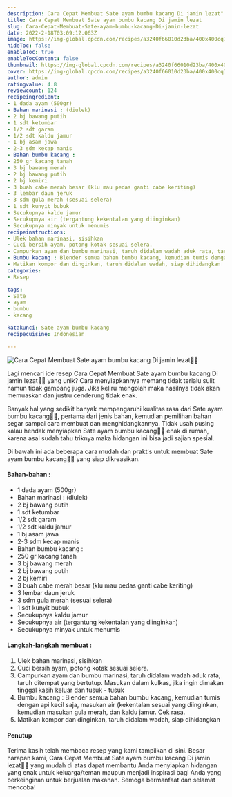 ```yaml
---
description: Cara Cepat Membuat Sate ayam bumbu kacang Di jamin lezat"
title: Cara Cepat Membuat Sate ayam bumbu kacang Di jamin lezat
slug: Cara-Cepat-Membuat-Sate-ayam-bumbu-kacang-Di-jamin-lezat
date: 2022-2-18T03:09:12.063Z
image: https://img-global.cpcdn.com/recipes/a3240f66010d23ba/400x400cq70/photo.jpg
hideToc: false
enableToc: true
enableTocContent: false
thumbnail: https://img-global.cpcdn.com/recipes/a3240f66010d23ba/400x400cq70/photo.jpg
cover: https://img-global.cpcdn.com/recipes/a3240f66010d23ba/400x400cq70/photo.jpg
author: admin
ratingvalue: 4.8
reviewcount: 124
recipeingredient:
- 1 dada ayam (500gr)
- Bahan marinasi : (diulek)
- 2 bj bawang putih
- 1 sdt ketumbar
- 1/2 sdt garam
- 1/2 sdt kaldu jamur
- 1 bj asam jawa
- 2-3 sdm kecap manis
- Bahan bumbu kacang :
- 250 gr kacang tanah
- 3 bj bawang merah
- 2 bj bawang putih
- 2 bj kemiri
- 3 buah cabe merah besar (klu mau pedas ganti cabe keriting)
- 3 lembar daun jeruk
- 3 sdm gula merah (sesuai selera)
- 1 sdt kunyit bubuk
- Secukupnya kaldu jamur
- Secukupnya air (tergantung kekentalan yang diinginkan)
- Secukupnya minyak untuk menumis
recipeinstructions:
- Ulek bahan marinasi, sisihkan
- Cuci bersih ayam, potong kotak sesuai selera.
- Campurkan ayam dan bumbu marinasi, taruh didalam wadah aduk rata, taruh ditempat yang bertutup. Masukan dalam kulkas, jika ingin dimakan tinggal kasih keluar dan tusuk - tusuk
- Bumbu kacang : Blender semua bahan bumbu kacang, kemudian tumis dengan api kecil saja, masukan air (kekentalan sesuai yang diinginkan, kemudian masukan gula merah, dan kaldu jamur. Cek rasa.
- Matikan kompor dan dinginkan, taruh didalam wadah, siap dihidangkan
categories:
- Resep

tags:
- Sate
- ayam
- bumbu
- kacang

katakunci: Sate ayam bumbu kacang
recipecuisine: Indonesian

---
```


![Cara Cepat Membuat Sate ayam bumbu kacang Di jamin lezat👩‍🍳](https://img-global.cpcdn.com/recipes/a3240f66010d23ba/400x400cq70/photo.jpg)

Lagi mencari ide resep Cara Cepat Membuat Sate ayam bumbu kacang Di jamin lezat👩‍🍳 yang unik? Cara menyiapkannya memang tidak terlalu sulit namun tidak gampang juga. Jika keliru mengolah maka hasilnya tidak akan memuaskan dan justru cenderung tidak enak.

Banyak hal yang sedikit banyak mempengaruhi kualitas rasa dari Sate ayam bumbu kacang👩‍🍳, pertama dari jenis bahan, kemudian pemilihan bahan segar sampai cara membuat dan menghidangkannya. Tidak usah pusing kalau hendak menyiapkan Sate ayam bumbu kacang👩‍🍳 enak di rumah, karena asal sudah tahu triknya maka hidangan ini bisa jadi sajian spesial.

Di bawah ini ada beberapa cara mudah dan praktis untuk membuat Sate ayam bumbu kacang👩‍🍳 yang siap dikreasikan.

<!--inarticleads1-->

#### Bahan-bahan :

- 1 dada ayam (500gr)
- Bahan marinasi : (diulek)
- 2 bj bawang putih
- 1 sdt ketumbar
- 1/2 sdt garam
- 1/2 sdt kaldu jamur
- 1 bj asam jawa
- 2-3 sdm kecap manis
- Bahan bumbu kacang :
- 250 gr kacang tanah
- 3 bj bawang merah
- 2 bj bawang putih
- 2 bj kemiri
- 3 buah cabe merah besar (klu mau pedas ganti cabe keriting)
- 3 lembar daun jeruk
- 3 sdm gula merah (sesuai selera)
- 1 sdt kunyit bubuk
- Secukupnya kaldu jamur
- Secukupnya air (tergantung kekentalan yang diinginkan)
- Secukupnya minyak untuk menumis

<!--inarticleads2-->

#### Langkah-langkah membuat :

1. Ulek bahan marinasi, sisihkan
1. Cuci bersih ayam, potong kotak sesuai selera.
1. Campurkan ayam dan bumbu marinasi, taruh didalam wadah aduk rata, taruh ditempat yang bertutup. Masukan dalam kulkas, jika ingin dimakan tinggal kasih keluar dan tusuk - tusuk
1. Bumbu kacang : Blender semua bahan bumbu kacang, kemudian tumis dengan api kecil saja, masukan air (kekentalan sesuai yang diinginkan, kemudian masukan gula merah, dan kaldu jamur. Cek rasa.
1. Matikan kompor dan dinginkan, taruh didalam wadah, siap dihidangkan

#### Penutup

Terima kasih telah membaca resep yang kami tampilkan di sini. Besar harapan kami, Cara Cepat Membuat Sate ayam bumbu kacang Di jamin lezat👩‍🍳 yang mudah di atas dapat membantu Anda menyiapkan hidangan yang enak untuk keluarga/teman maupun menjadi inspirasi bagi Anda yang berkeinginan untuk berjualan makanan. Semoga bermanfaat dan selamat mencoba!